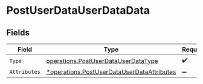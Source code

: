 # PostUserDataUserDataData


## Fields

| Field                                                                                                   | Type                                                                                                    | Required                                                                                                | Description                                                                                             |
| ------------------------------------------------------------------------------------------------------- | ------------------------------------------------------------------------------------------------------- | ------------------------------------------------------------------------------------------------------- | ------------------------------------------------------------------------------------------------------- |
| `Type`                                                                                                  | [operations.PostUserDataUserDataType](../../models/operations/postuserdatauserdatatype.md)              | :heavy_check_mark:                                                                                      | N/A                                                                                                     |
| `Attributes`                                                                                            | [*operations.PostUserDataUserDataAttributes](../../models/operations/postuserdatauserdataattributes.md) | :heavy_minus_sign:                                                                                      | N/A                                                                                                     |